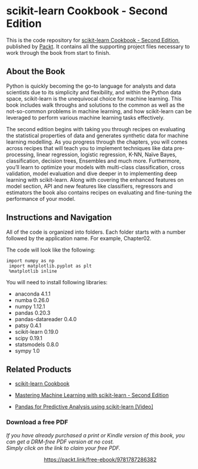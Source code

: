# scikit-learn Cookbook - Second Edition
This is the code repository for [scikit-learn Cookbook - Second Edition](https://www.packtpub.com/big-data-and-business-intelligence/scikit-learn-cookbook-second-edition?utm_source=github&utm_medium=repository&utm_campaign=9781787286382), published by [Packt](https://www.packtpub.com/?utm_source=github). It contains all the supporting project files necessary to work through the book from start to finish.
## About the Book
Python is quickly becoming the go-to language for analysts and data scientists due to its simplicity and flexibility, and within the Python data space, scikit-learn is the unequivocal choice for machine learning. This book includes walk throughs and solutions to the common as well as the not-so-common problems in machine learning, and how scikit-learn can be leveraged to perform various machine learning tasks effectively.

The second edition begins with taking you through recipes on evaluating the statistical properties of data and generates synthetic data for machine learning modelling. As you progress through the chapters, you will comes across recipes that will teach you to implement techniques like data pre-processing, linear regression, logistic regression, K-NN, Naïve Bayes, classification, decision trees, Ensembles and much more. Furthermore, you’ll learn to optimize your models with multi-class classification, cross validation, model evaluation and dive deeper in to implementing deep learning with scikit-learn. Along with covering the enhanced features on model section, API and new features like classifiers, regressors and estimators the book also contains recipes on evaluating and fine-tuning the performance of your model.
## Instructions and Navigation
All of the code is organized into folders. Each folder starts with a number followed by the application name. For example, Chapter02.



The code will look like the following:
```
import numpy as np
 import matplotlib.pyplot as plt
 %matplotlib inline
```

You will need to install following libraries:
* anaconda 4.1.1
* numba 0.26.0
* numpy 1.12.1
* pandas 0.20.3
* pandas-datareader 0.4.0
* patsy 0.4.1
* scikit-learn 0.19.0
* scipy 0.19.1
* statsmodels 0.8.0
* sympy 1.0

## Related Products
* [scikit-learn Cookbook](https://www.packtpub.com/big-data-and-business-intelligence/scikit-learn-cookbook?utm_source=github&utm_medium=repository&utm_campaign=9781783989485)

* [Mastering Machine Learning with scikit-learn - Second Edition](https://www.packtpub.com/big-data-and-business-intelligence/mastering-machine-learning-scikit-learn-second-edition?utm_source=github&utm_medium=repository&utm_campaign=9781788299879)

* [Pandas for Predictive Analysis using scikit-learn [Video]](https://www.packtpub.com/big-data-and-business-intelligence/pandas-predictive-analysis-using-scikit-learn-video?utm_source=github&utm_medium=repository&utm_campaign=9781788391429)

### Download a free PDF

 <i>If you have already purchased a print or Kindle version of this book, you can get a DRM-free PDF version at no cost.<br>Simply click on the link to claim your free PDF.</i>
<p align="center"> <a href="https://packt.link/free-ebook/9781787286382">https://packt.link/free-ebook/9781787286382 </a> </p>